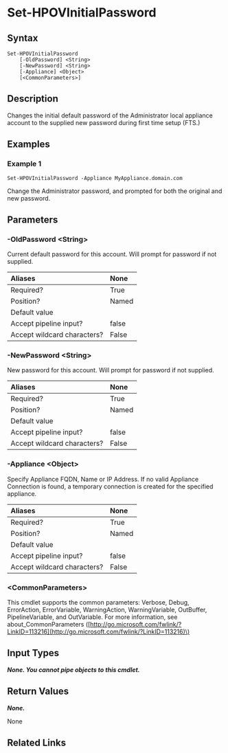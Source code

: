 ﻿---
description: Change the initial password of the Administrator user account.
---

# Set-HPOVInitialPassword

## Syntax

```text
Set-HPOVInitialPassword
    [-OldPassword] <String>
    [-NewPassword] <String>
    [-Appliance] <Object>
    [<CommonParameters>]
```

## Description

Changes the initial default password of the Administrator local appliance account to the supplied new password during first time setup (FTS.)

## Examples

###  Example 1 

```text
Set-HPOVInitialPassword -Appliance MyAppliance.domain.com

```

Change the Administrator password, and prompted for both the original and new password.

## Parameters

### -OldPassword &lt;String&gt;

Current default password for this account.  Will prompt for password if not supplied.

| Aliases | None |
| :--- | :--- |
| Required? | True |
| Position? | Named |
| Default value |  |
| Accept pipeline input? | false |
| Accept wildcard characters? | False |

### -NewPassword &lt;String&gt;

New password for this account.  Will prompt for password if not supplied.

| Aliases | None |
| :--- | :--- |
| Required? | True |
| Position? | Named |
| Default value |  |
| Accept pipeline input? | false |
| Accept wildcard characters? | False |

### -Appliance &lt;Object&gt;

Specify Appliance FQDN, Name or IP Address.  If no valid Appliance Connection is found, a temporary connection is created for the specified appliance.

| Aliases | None |
| :--- | :--- |
| Required? | True |
| Position? | Named |
| Default value |  |
| Accept pipeline input? | false |
| Accept wildcard characters? | False |

### &lt;CommonParameters&gt;

This cmdlet supports the common parameters: Verbose, Debug, ErrorAction, ErrorVariable, WarningAction, WarningVariable, OutBuffer, PipelineVariable, and OutVariable. For more information, see about\_CommonParameters \([http://go.microsoft.com/fwlink/?LinkID=113216](http://go.microsoft.com/fwlink/?LinkID=113216)\)

## Input Types

_**None.  You cannot pipe objects to this cmdlet.**_

## Return Values

_**None.**_


 None

## Related Links

